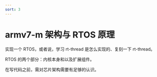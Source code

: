```yaml
---
sort: 3
---
```

# armv7-m 架构与 RTOS 原理

实现一个 RTOS，或者说，学习 rt-thread 是怎么实现的、复刻一下 rt-thread。

RTOS 的两个部分：内核本身和以及扩展组件。

在写代码之前，需对芯片架构需要有足够的认识。



